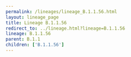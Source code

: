 ```yaml
---
permalink: /lineages/lineage_B.1.1.56.html
layout: lineage_page
title: Lineage B.1.1.56
redirect_to: ../lineage.html?lineage=B.1.1.56
lineage: B.1.1.56
parent: B.1.1
children: ['B.1.1.56']
---
```


